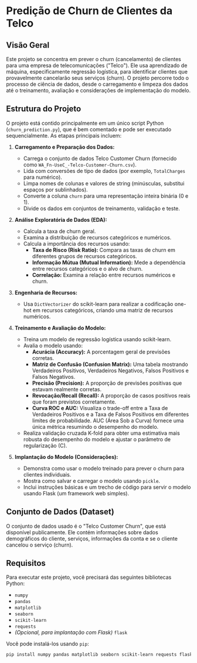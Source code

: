 # Predição de Churn de Clientes da Telco

## Visão Geral

Este projeto se concentra em prever o churn (cancelamento) de clientes para uma empresa de telecomunicações ("Telco"). Ele usa aprendizado de máquina, especificamente regressão logística, para identificar clientes que provavelmente cancelarão seus serviços (churn). O projeto percorre todo o processo de ciência de dados, desde o carregamento e limpeza dos dados até o treinamento, avaliação e considerações de implementação do modelo.

## Estrutura do Projeto

O projeto está contido principalmente em um único script Python (`churn_prediction.py`), que é bem comentado e pode ser executado sequencialmente. As etapas principais incluem:

1.  **Carregamento e Preparação dos Dados:**
    *   Carrega o conjunto de dados Telco Customer Churn (fornecido como `WA_Fn-UseC_-Telco-Customer-Churn.csv`).
    *   Lida com conversões de tipo de dados (por exemplo, `TotalCharges` para numérico).
    *   Limpa nomes de colunas e valores de string (minúsculas, substitui espaços por sublinhados).
    *   Converte a coluna `churn` para uma representação inteira binária (0 e 1).
    *   Divide os dados em conjuntos de treinamento, validação e teste.

2.  **Análise Exploratória de Dados (EDA):**
    *   Calcula a taxa de churn geral.
    *   Examina a distribuição de recursos categóricos e numéricos.
    *   Calcula a importância dos recursos usando:
        *   **Taxa de Risco (Risk Ratio):** Compara as taxas de churn em diferentes grupos de recursos categóricos.
        *   **Informação Mútua (Mutual Information):** Mede a dependência entre recursos categóricos e o alvo de churn.
        *   **Correlação:** Examina a relação entre recursos numéricos e churn.

3.  **Engenharia de Recursos:**
    *   Usa `DictVectorizer` do scikit-learn para realizar a codificação one-hot em recursos categóricos, criando uma matriz de recursos numéricos.

4.  **Treinamento e Avaliação do Modelo:**
    *   Treina um modelo de regressão logística usando scikit-learn.
    *   Avalia o modelo usando:
        *   **Acurácia (Accuracy):** A porcentagem geral de previsões corretas.
        *   **Matriz de Confusão (Confusion Matrix):** Uma tabela mostrando Verdadeiros Positivos, Verdadeiros Negativos, Falsos Positivos e Falsos Negativos.
        *   **Precisão (Precision):** A proporção de previsões positivas que estavam realmente corretas.
        *   **Revocação/Recall (Recall):** A proporção de casos positivos reais que foram previstos corretamente.
        *   **Curva ROC e AUC:** Visualiza o trade-off entre a Taxa de Verdadeiros Positivos e a Taxa de Falsos Positivos em diferentes limites de probabilidade. AUC (Área Sob a Curva) fornece uma única métrica resumindo o desempenho do modelo.
    *   Realiza validação cruzada K-fold para obter uma estimativa mais robusta do desempenho do modelo e ajustar o parâmetro de regularização (C).

5.  **Implantação do Modelo (Considerações):**
    *   Demonstra como usar o modelo treinado para prever o churn para clientes individuais.
    *   Mostra como salvar e carregar o modelo usando `pickle`.
    *   Inclui instruções básicas e um trecho de código para servir o modelo usando Flask (um framework web simples).

## Conjunto de Dados (Dataset)

O conjunto de dados usado é o "Telco Customer Churn", que está disponível publicamente. Ele contém informações sobre dados demográficos do cliente, serviços, informações da conta e se o cliente cancelou o serviço (churn).

## Requisitos

Para executar este projeto, você precisará das seguintes bibliotecas Python:

*   `numpy`
*   `pandas`
*   `matplotlib`
*   `seaborn`
*   `scikit-learn`
*   `requests`
*   *(Opcional, para implantação com Flask)* `flask`

Você pode instalá-los usando `pip`:

```bash
pip install numpy pandas matplotlib seaborn scikit-learn requests flask

